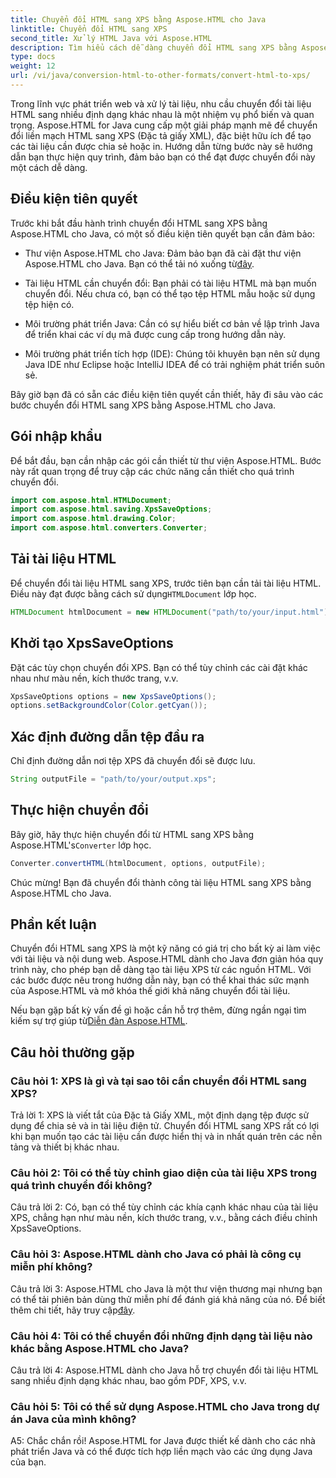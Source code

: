 ```yaml
---
title: Chuyển đổi HTML sang XPS bằng Aspose.HTML cho Java
linktitle: Chuyển đổi HTML sang XPS
second_title: Xử lý HTML Java với Aspose.HTML
description: Tìm hiểu cách dễ dàng chuyển đổi HTML sang XPS bằng Aspose.HTML cho Java. Tạo tài liệu đa nền tảng một cách dễ dàng.
type: docs
weight: 12
url: /vi/java/conversion-html-to-other-formats/convert-html-to-xps/
---
```

Trong lĩnh vực phát triển web và xử lý tài liệu, nhu cầu chuyển đổi tài liệu HTML sang nhiều định dạng khác nhau là một nhiệm vụ phổ biến và quan trọng. Aspose.HTML for Java cung cấp một giải pháp mạnh mẽ để chuyển đổi liền mạch HTML sang XPS (Đặc tả giấy XML), đặc biệt hữu ích để tạo các tài liệu cần được chia sẻ hoặc in. Hướng dẫn từng bước này sẽ hướng dẫn bạn thực hiện quy trình, đảm bảo bạn có thể đạt được chuyển đổi này một cách dễ dàng.

## Điều kiện tiên quyết

Trước khi bắt đầu hành trình chuyển đổi HTML sang XPS bằng Aspose.HTML cho Java, có một số điều kiện tiên quyết bạn cần đảm bảo:

-  Thư viện Aspose.HTML cho Java: Đảm bảo bạn đã cài đặt thư viện Aspose.HTML cho Java. Bạn có thể tải nó xuống từ[đây](https://releases.aspose.com/html/java/).

- Tài liệu HTML cần chuyển đổi: Bạn phải có tài liệu HTML mà bạn muốn chuyển đổi. Nếu chưa có, bạn có thể tạo tệp HTML mẫu hoặc sử dụng tệp hiện có.

- Môi trường phát triển Java: Cần có sự hiểu biết cơ bản về lập trình Java để triển khai các ví dụ mã được cung cấp trong hướng dẫn này.

- Môi trường phát triển tích hợp (IDE): Chúng tôi khuyên bạn nên sử dụng Java IDE như Eclipse hoặc IntelliJ IDEA để có trải nghiệm phát triển suôn sẻ.

Bây giờ bạn đã có sẵn các điều kiện tiên quyết cần thiết, hãy đi sâu vào các bước chuyển đổi HTML sang XPS bằng Aspose.HTML cho Java.

## Gói nhập khẩu

Để bắt đầu, bạn cần nhập các gói cần thiết từ thư viện Aspose.HTML. Bước này rất quan trọng để truy cập các chức năng cần thiết cho quá trình chuyển đổi.

```java
import com.aspose.html.HTMLDocument;
import com.aspose.html.saving.XpsSaveOptions;
import com.aspose.html.drawing.Color;
import com.aspose.html.converters.Converter;
```

## Tải tài liệu HTML

 Để chuyển đổi tài liệu HTML sang XPS, trước tiên bạn cần tải tài liệu HTML. Điều này đạt được bằng cách sử dụng`HTMLDocument` lớp học.

```java
HTMLDocument htmlDocument = new HTMLDocument("path/to/your/input.html");
```

## Khởi tạo XpsSaveOptions

Đặt các tùy chọn chuyển đổi XPS. Bạn có thể tùy chỉnh các cài đặt khác nhau như màu nền, kích thước trang, v.v.

```java
XpsSaveOptions options = new XpsSaveOptions();
options.setBackgroundColor(Color.getCyan());
```

## Xác định đường dẫn tệp đầu ra

Chỉ định đường dẫn nơi tệp XPS đã chuyển đổi sẽ được lưu.

```java
String outputFile = "path/to/your/output.xps";
```

## Thực hiện chuyển đổi

 Bây giờ, hãy thực hiện chuyển đổi từ HTML sang XPS bằng Aspose.HTML's`Converter` lớp học.

```java
Converter.convertHTML(htmlDocument, options, outputFile);
```

Chúc mừng! Bạn đã chuyển đổi thành công tài liệu HTML sang XPS bằng Aspose.HTML cho Java.

## Phần kết luận

Chuyển đổi HTML sang XPS là một kỹ năng có giá trị cho bất kỳ ai làm việc với tài liệu và nội dung web. Aspose.HTML dành cho Java đơn giản hóa quy trình này, cho phép bạn dễ dàng tạo tài liệu XPS từ các nguồn HTML. Với các bước được nêu trong hướng dẫn này, bạn có thể khai thác sức mạnh của Aspose.HTML và mở khóa thế giới khả năng chuyển đổi tài liệu.

 Nếu bạn gặp bất kỳ vấn đề gì hoặc cần hỗ trợ thêm, đừng ngần ngại tìm kiếm sự trợ giúp từ[Diễn đàn Aspose.HTML](https://forum.aspose.com/).

## Câu hỏi thường gặp

### Câu hỏi 1: XPS là gì và tại sao tôi cần chuyển đổi HTML sang XPS?

Trả lời 1: XPS là viết tắt của Đặc tả Giấy XML, một định dạng tệp được sử dụng để chia sẻ và in tài liệu điện tử. Chuyển đổi HTML sang XPS rất có lợi khi bạn muốn tạo các tài liệu cần được hiển thị và in nhất quán trên các nền tảng và thiết bị khác nhau.

### Câu hỏi 2: Tôi có thể tùy chỉnh giao diện của tài liệu XPS trong quá trình chuyển đổi không?

Câu trả lời 2: Có, bạn có thể tùy chỉnh các khía cạnh khác nhau của tài liệu XPS, chẳng hạn như màu nền, kích thước trang, v.v., bằng cách điều chỉnh XpsSaveOptions.

### Câu hỏi 3: Aspose.HTML dành cho Java có phải là công cụ miễn phí không?

 Câu trả lời 3: Aspose.HTML cho Java là một thư viện thương mại nhưng bạn có thể tải phiên bản dùng thử miễn phí để đánh giá khả năng của nó. Để biết thêm chi tiết, hãy truy cập[đây](https://releases.aspose.com/html/java).

### Câu hỏi 4: Tôi có thể chuyển đổi những định dạng tài liệu nào khác bằng Aspose.HTML cho Java?

Câu trả lời 4: Aspose.HTML dành cho Java hỗ trợ chuyển đổi tài liệu HTML sang nhiều định dạng khác nhau, bao gồm PDF, XPS, v.v.

### Câu hỏi 5: Tôi có thể sử dụng Aspose.HTML cho Java trong dự án Java của mình không?

A5: Chắc chắn rồi! Aspose.HTML for Java được thiết kế dành cho các nhà phát triển Java và có thể được tích hợp liền mạch vào các ứng dụng Java của bạn.